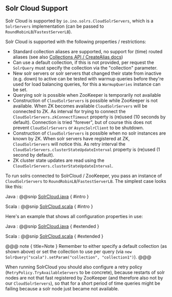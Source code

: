 ## Solr Cloud Support

Solr Cloud is supported by `io.ino.solrs.CloudSolrServers`, which is a `SolrServers` implementation (can
be passed to `RoundRobinLB`/`FastestServerLB`).

Solr Cloud is supported with the following properties / restrictions:

* Standard collection aliases are supported, no support for (time) routed aliases (see also [Collections API / CreateAlias docs](https://lucene.apache.org/solr/guide/7_4/collections-api.html#createalias))
* Can use a default collection, if this is not provided, per request the `SolrQuery` must specify
  the collection via the "collection" parameter.
* New solr servers or solr servers that changed their state from inactive (e.g. down) to active can be tested
  with warmup queries before they're used for load balancing queries, for this a `WarmupQueries` instance
  can be set.
* Querying solr is possible when ZooKeeper is temporarily not available
* Construction of `CloudSolrServers` is possible while ZooKeeper is not available. When ZK becomes
  available `CloudSolrServers` will be connected to ZK. As interval for trying to connect the
  `CloudSolrServers.zkConnectTimeout` property is (re)used (10 seconds by default). Connection is tried "forever",
  but of course this does not prevent `CloudSolrServers` or `AsyncSolrClient` to be shutdown.
* Construction of `CloudSolrServers` is possible when no solr instances are known by ZK. When solr servers
  have registered at ZK, `CloudSolrServers` will notice this. As retry interval the `CloudSolrServers.clusterStateUpdateInterval`
  property is (re)used (1 second by default).
* ZK cluster state updates are read using the `CloudSolrServers.clusterStateUpdateInterval`.

To run solrs connected to SolrCloud / ZooKeeper, you pass an instance of `CloudSolrServers` to `RoundRobinLB`/`FastestServerLB`.
The simplest case looks like this:

Java
: @@snip [SolrCloud.java](../resources/SolrCloud.java) { #intro }

Scala
: @@snip [SolrCloud.scala](../resources/SolrCloud.scala) { #intro }

Here's an example that shows all configuration properties in use:

Java
: @@snip [SolrCloud.java](../resources/SolrCloud.java) { #extended }

Scala
: @@snip [SolrCloud.scala](../resources/SolrCloud.scala) { #extended }

@@@ note { title=Note }
Remember to either specify a default collection (as shown above) or set the collection to use per query
(via `new SolrQuery("scala").setParam("collection", "collection1")`).
@@@

When running SolrCloud you should also configure a retry policy (`RetryPolicy.TryAvailableServers` to be concrete),
because restarts of solr nodes are not that fast registered by ZooKeeper (and therefore also not by our `CloudSolrServers`),
so that for a short period of time queries might be failing because a solr node just became not available.